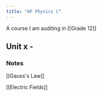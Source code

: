 ```yaml
---
title: "AP Physics C"
---
```


A course I am auditing in [[Grade 12]]

## Unit x - 

### Notes

[[Gauss's Law]]


[[Electric Fields]]


